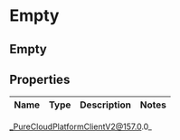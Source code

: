 # Empty

## Empty

## Properties

|Name | Type | Description | Notes|
|------------ | ------------- | ------------- | -------------|



_PureCloudPlatformClientV2@157.0.0_
